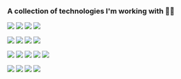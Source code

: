 ### A collection of technologies I'm working with 👨‍💻

[![](https://img.shields.io/badge/kubernetes-326ce5.svg?&style=for-the-badge&logo=kubernetes&logoColor=white)](#)
[![](https://img.shields.io/badge/Helm-0F1689?style=for-the-badge&logo=Helm&labelColor=0F1689)](#)
[![](https://img.shields.io/badge/Terraform-7B42BC?style=for-the-badge&logo=terraform&logoColor=white)](#)
[![](https://img.shields.io/badge/ansible-ffffff.svg?&style=for-the-badge&logo=ansible&logoColor=black)](#)

[![](https://img.shields.io/badge/Prometheus-000000?style=for-the-badge&logo=prometheus&labelColor=000000)](#)
[![](https://img.shields.io/badge/Grafana-F2F4F9?style=for-the-badge&logo=grafana&logoColor=orange&labelColor=F2F4F9)](#)
[![](https://img.shields.io/badge/Nginx-009639?style=for-the-badge&logo=nginx&logoColor=white)](#)
[![](https://img.shields.io/badge/Docker-2CA5E0?style=for-the-badge&logo=docker&logoColor=white)](#)

[![](https://img.shields.io/badge/GIT-E44C30?style=for-the-badge&logo=git&logoColor=white)](#)
[![](https://img.shields.io/badge/Shell_Script-121011?style=for-the-badge&logo=gnu-bash&logoColor=white)](#)
[![](https://img.shields.io/badge/powershell-5391FE?style=for-the-badge&logo=powershell&logoColor=white)](#)
[![](https://img.shields.io/badge/Python-FFD43B?style=for-the-badge&logo=python&logoColor=blue)](#)
[![](https://img.shields.io/badge/Go-00ADD8?style=for-the-badge&logo=go&logoColor=white)](#)

[![](https://img.shields.io/badge/microsoft%20azure-0089D6?style=for-the-badge&logo=microsoft-azure&logoColor=white)](#)
[![](https://img.shields.io/badge/Azure_DevOps-0078D7?style=for-the-badge&logo=azure-devops&logoColor=white)](#)
[![](https://img.shields.io/badge/Amazon_AWS-FF9900?style=for-the-badge&logo=amazonaws&logoColor=white)](#)
[![](https://img.shields.io/badge/GitLab-330F63?style=for-the-badge&logo=gitlab)](#)
